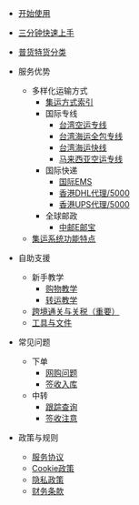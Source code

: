 - [开始使用](quickstart.md)
- [三分钟快速上手](http://www.soarsq.com/guide.html)
- [普货特货分类](banned.md)  
- 服务优势

  - 多样化运输方式
    - [集运方式索引](/logistic_index.md)
    - 国际专线
      - [台湾空运专线](/direct_air_tw.md)
      - [台湾海运全包专线](/direct_sea_tw.md)
      - [台湾海运快线](/direct_fs_tw.md)
      - [马来西亚空运专线](/direct_air_my.md)
    - 国际快递
      - [国际EMS](/express_ems.md)
      - [香港DHL代理/5000](/express_agency_hkdhl.md)
      - [香港UPS代理/5000](/express_agency_hkups.md)
    - 全球邮政
      - [中邮E邮宝](/globalpost_cneub.md) 
  - [集运系统功能特点](systemques.md)
- 自助支援

  - 新手教学
    - [购物教学](shoppingcourse.md)
    - [转运教学](transitcourse.md)
  - [跨境通关与关税（重要）](tax.md)
  - [工具与文件](files.md)

- 常见问题

  - 下单
    - [网购问题](shoppingques.md)
    - [签收入库](arrivalques.md)
  - 中转
    - [跟踪查询](deliveryques.md)
    - [签收注意](receiving.md) 

- 政策与规则

  - [服务协议](serviceagreement.md)
  - [Cookie政策](cookiepolicy.md)
  - [隐私政策](provicypolicy.md)
  - [财务条款](financialterm.md)
